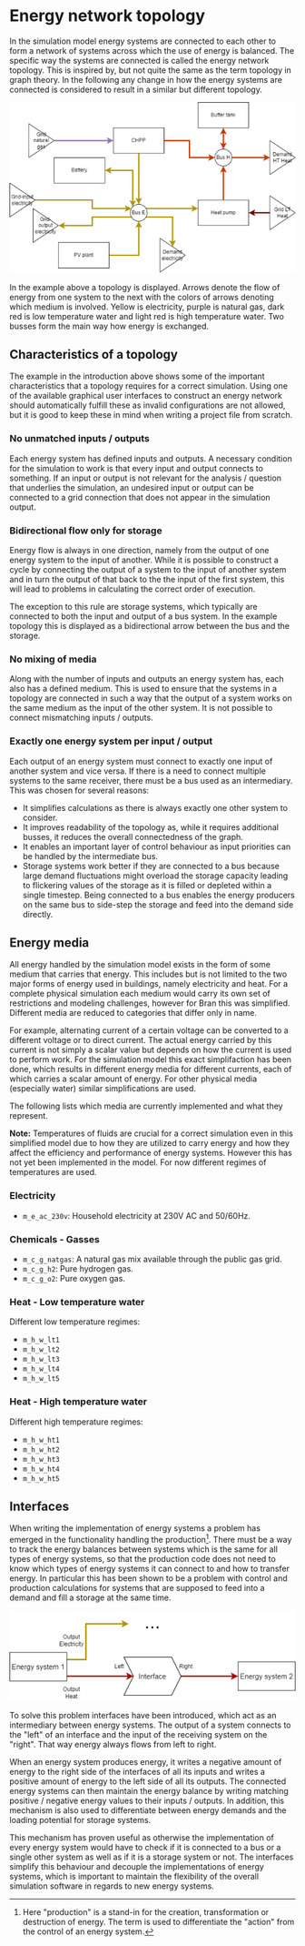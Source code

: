 # Energy network topology

In the simulation model energy systems are connected to each other to form a network of systems across which the use of energy is balanced. The specific way the systems are connected is called the energy network topology. This is inspired by, but not quite the same as the term topology in graph theory. In the following any change in how the energy systems are connected is considered to result in a similar but different topology.

![Example of an energy net topology connecting various energy system units](fig/example_ennet_topology.png)

In the example above a topology is displayed. Arrows denote the flow of energy from one system to the next with the colors of arrows denoting which medium is involved. Yellow is electricity, purple is natural gas, dark red is low temperature water and light red is high temperature water. Two busses form the main way how energy is exchanged.

## Characteristics of a topology

The example in the introduction above shows some of the important characteristics that a topology requires for a correct simulation. Using one of the available graphical user interfaces to construct an energy network should automatically fulfill these as invalid configurations are not allowed, but it is good to keep these in mind when writing a project file from scratch.

### No unmatched inputs / outputs

Each energy system has defined inputs and outputs. A necessary condition for the simulation to work is that every input and output connects to something. If an input or output is not relevant for the analysis / question that underlies the simulation, an undesired input or output can be connected to a grid connection that does not appear in the simulation output.

### Bidirectional flow only for storage

Energy flow is always in one direction, namely from the output of one energy system to the input of another. While it is possible to construct a cycle by connecting the output of a system to the input of another system and in turn the output of that back to the the input of the first system, this will lead to problems in calculating the correct order of execution.

The exception to this rule are storage systems, which typically are connected to both the input and output of a bus system. In the example topology this is displayed as a bidirectional arrow between the bus and the storage.

### No mixing of media

Along with the number of inputs and outputs an energy system has, each also has a defined medium. This is used to ensure that the systems in a topology are connected in such a way that the output of a system works on the same medium as the input of the other system. It is not possible to connect mismatching inputs / outputs.

### Exactly one energy system per input / output

Each output of an energy system must connect to exactly one input of another system and vice versa. If there is a need to connect multiple systems to the same receiver, there must be a bus used as an intermediary. This was chosen for several reasons:

* It simplifies calculations as there is always exactly one other system to consider.
* It improves readability of the topology as, while it requires additional busses, it reduces the overall connectedness of the graph.
* It enables an important layer of control behaviour as input priorities can be handled by the intermediate bus.
* Storage systems work better if they are connected to a bus because large demand fluctuations might overload the storage capacity leading to flickering values of the storage as it is filled or depleted within a single timestep. Being connected to a bus enables the energy producers on the same bus to side-step the storage and feed into the demand side directly.

## Energy media

All energy handled by the simulation model exists in the form of some medium that carries that energy. This includes but is not limited to the two major forms of energy used in buildings, namely electricity and heat. For a complete physical simulation each medium would carry its own set of restrictions and modeling challenges, however for Bran this was simplified. Different media are reduced to categories that differ only in name.

For example, alternating current of a certain voltage can be converted to a different voltage or to direct current. The actual energy carried by this current is not simply a scalar value but depends on how the current is used to perform work. For the simulation model this exact simplifaction has been done, which results in different energy media for different currents, each of which carries a scalar amount of energy. For other physical media (especially water) similar simplifications are used.

The following lists which media are currently implemented and what they represent.

**Note:** Temperatures of fluids are crucial for a correct simulation even in this simplified model due to how they are utilized to carry energy and how they affect the efficiency and performance of energy systems. However this has not yet been implemented in the model. For now different regimes of temperatures are used.

### Electricity
* `m_e_ac_230v`: Household electricity at 230V AC and 50/60Hz.

### Chemicals - Gasses
* `m_c_g_natgas`: A natural gas mix available through the public gas grid.
* `m_c_g_h2`: Pure hydrogen gas.
* `m_c_g_o2`: Pure oxygen gas.

### Heat - Low temperature water
Different low temperature regimes:

* `m_h_w_lt1`
* `m_h_w_lt2`
* `m_h_w_lt3`
* `m_h_w_lt4`
* `m_h_w_lt5`

### Heat - High temperature water
Different high temperature regimes:

* `m_h_w_ht1`
* `m_h_w_ht2`
* `m_h_w_ht3`
* `m_h_w_ht4`
* `m_h_w_ht5`

## Interfaces

When writing the implementation of energy systems a problem has emerged in the functionality handling the production[^1]. There must be a way to track the energy balances between systems which is the same for all types of energy systems, so that the production code does not need to know which types of energy systems it can connect to and how to transfer energy. In particular this has been shown to be a problem with control and production calculations for systems that are supposed to feed into a demand and fill a storage at the same time.

[^1]: Here "production" is a stand-in for the creation, transformation or destruction of energy. The term is used to differentiate the "action" from the control of an energy system.

![Illustration how interfaces connect energy systems](fig/energy_system_interfaces.png)

To solve this problem interfaces have been introduced, which act as an intermediary between energy systems. The output of a system connects to the "left" of an interface and the input of the receiving system on the "right". That way energy always flows from left to right.

When an energy system produces energy, it writes a negative amount of energy to the right side of the interfaces of all its inputs and writes a positive amount of energy to the left side of all its outputs. The connected energy systems can then maintain the energy balance by writing matching positive / negative energy values to their inputs / outputs. In addition, this mechanism is also used to differentiate between energy demands and the loading potential for storage systems.

This mechanism has proven useful as otherwise the implementation of every energy system would have to check if it is connected to a bus or a single other system as well as if it is a storage system or not. The interfaces simplify this behaviour and decouple the implementations of energy systems, which is important to maintain the flexibility of the overall simulation software in regards to new energy systems.
